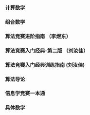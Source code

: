 ### 计算数学
### 组合数学
### 算法竞赛进阶指南  （李煜东）
### 算法竞赛入门经典-第二版  （刘汝佳）
### 算法竞赛入门经典训练指南  (刘汝佳)
### 算法导论
### 信息学竞赛一本通
### 具体数学

